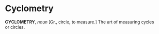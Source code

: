 # Cyclometry

**CYCLOMETRY**, _noun_ \[Gr., circle, to measure.\] The art of measuring cycles or circles.